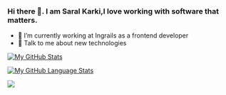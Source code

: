 ### Hi there 👋. I am Saral Karki,I love working with software that matters.



- 🌱 I’m currently working at Ingrails as a frontend developer
- 💬 Talk to me about new technologies


[![My GitHub Stats](https://github-readme-stats.vercel.app/api/?username=Saral33&count_private=true&theme=tokyonight&showicons=true)]()

[![My GitHub Language Stats](https://github-readme-stats.vercel.app/api/top-langs/?username=Saral33&langs_count=5&theme=tokyonight)]()

![](https://komarev.com/ghpvc/?username=Saral33&color=green)
